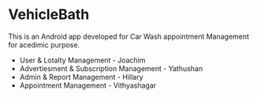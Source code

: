 # VehicleBath
This is an Android app developed for Car Wash appointment Management for acedimic purpose.

- User & Lotalty Management                 - Joachim
- Advertiesment & Subscription Management   - Yathushan
- Admin & Report Management                 - Hillary
- Appointment Management                    - Vithyashagar
